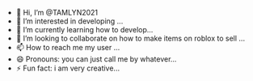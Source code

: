 - 👋 Hi, I’m @TAMLYN2021
- 👀 I’m interested in developing ...
- 🌱 I’m currently learning how to develop...
- 💞️ I’m looking to collaborate on how to make items on roblox to sell ...
- 📫 How to reach me my user ...
- 😄 Pronouns: you can just call me by whatever...
- ⚡ Fun fact: i am very creative...

<!---
TAMLYN2021/TAMLYN2021 is a ✨ special ✨ repository because its `README.md` (this file) appears on your GitHub profile.
You can click the Preview link to take a look at your changes.
--->
